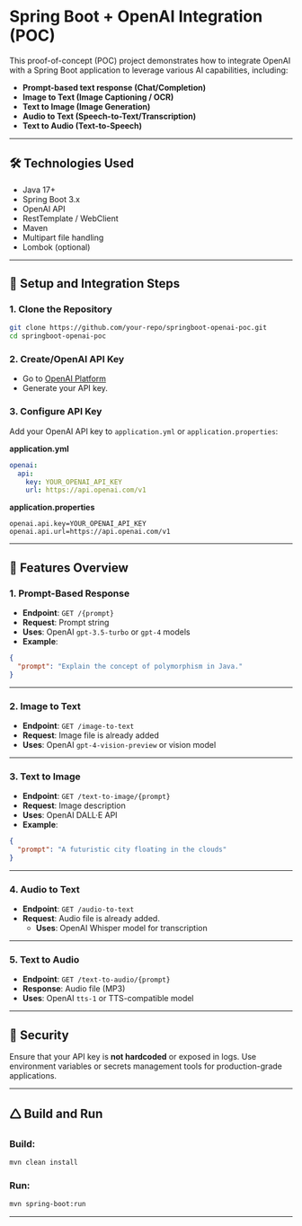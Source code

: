 # Spring Boot + OpenAI Integration (POC)

This proof-of-concept (POC) project demonstrates how to integrate OpenAI with a Spring Boot application to leverage various AI capabilities, including:

- **Prompt-based text response (Chat/Completion)**
- **Image to Text (Image Captioning / OCR)**
- **Text to Image (Image Generation)**
- **Audio to Text (Speech-to-Text/Transcription)**
- **Text to Audio (Text-to-Speech)**

---

## 🛠️ Technologies Used

- Java 17+
- Spring Boot 3.x
- OpenAI API
- RestTemplate / WebClient
- Maven
- Multipart file handling
- Lombok (optional)

---

## 🔧 Setup and Integration Steps

### 1. **Clone the Repository**
```bash
git clone https://github.com/your-repo/springboot-openai-poc.git
cd springboot-openai-poc
```

### 2. **Create/OpenAI API Key**
- Go to [OpenAI Platform](https://platform.openai.com/account/api-keys)
- Generate your API key.

### 3. **Configure API Key**
Add your OpenAI API key to `application.yml` or `application.properties`:

**application.yml**
```yaml
openai:
  api:
    key: YOUR_OPENAI_API_KEY
    url: https://api.openai.com/v1
```

**application.properties**
```properties
openai.api.key=YOUR_OPENAI_API_KEY
openai.api.url=https://api.openai.com/v1
```

---

## 💬 Features Overview

### 1. **Prompt-Based Response**
- **Endpoint**: `GET /{prompt}`
- **Request**: Prompt string
- **Uses**: OpenAI `gpt-3.5-turbo` or `gpt-4` models
- **Example**:
```json
{
  "prompt": "Explain the concept of polymorphism in Java."
}
```

---

### 2. **Image to Text**
- **Endpoint**: `GET /image-to-text`
- **Request**:  Image file is already added
- **Uses**: OpenAI `gpt-4-vision-preview` or vision model

---

### 3. **Text to Image**
- **Endpoint**: `GET /text-to-image/{prompt}`
- **Request**: Image description
- **Uses**: OpenAI DALL·E API
- **Example**:
```json
{
  "prompt": "A futuristic city floating in the clouds"
}
```

---

### 4. **Audio to Text**
- **Endpoint**: `GET /audio-to-text`
- **Request**: Audio file is already added.
  - **Uses**: OpenAI Whisper model for transcription

---

### 5. **Text to Audio**
- **Endpoint**: `GET /text-to-audio/{prompt}`
- **Response**: Audio file (MP3)
- **Uses**: OpenAI `tts-1` or TTS-compatible model

---

## 🔐 Security

Ensure that your API key is **not hardcoded** or exposed in logs. Use environment variables or secrets management tools for production-grade applications.

---

## 🛆 Build and Run

### Build:
```bash
mvn clean install
```

### Run:
```bash
mvn spring-boot:run
```

---
